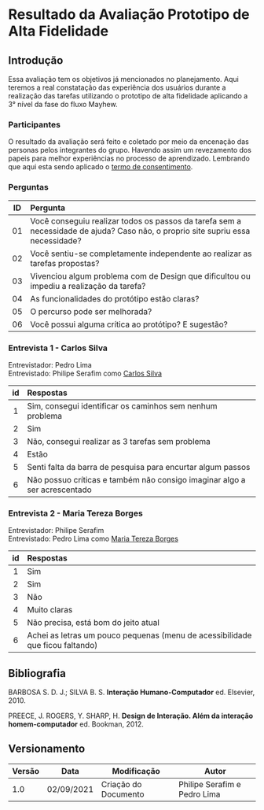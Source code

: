 # Resultado da Avaliação Prototipo de Alta Fidelidade

## Introdução

Essa avaliação tem os objetivos já mencionados no planejamento. Aqui teremos a real constatação das experiência dos usuários durante a realização das tarefas utilizando o prototipo de alta fidelidade aplicando a 3° nível da fase do fluxo Mayhew.

### Participantes

O resultado da avaliação será feito e coletado por meio da encenação das personas pelos integrantes do grupo. Havendo assim um revezamento dos papeis para melhor experiências no processo de aprendizado. Lembrando que aqui esta sendo aplicado o [termo de consentimento](../../docs/proj/planejamentoDaAvalicaoDosStoryboards.md).

### Perguntas


|  ID   | Pergunta                                                                                                                        |
| :---: | :------------------------------------------------------------------------------------------------------------------------------ |
|  01   | Você conseguiu realizar todos os passos da tarefa sem a necessidade de ajuda? Caso não, o proprio site supriu essa necessidade? |
|  02   | Você sentiu-se completamente independente ao realizar as tarefas propostas?                                                     |
|  03   | Vivenciou algum problema com de Design que dificultou ou impediu a realização da tarefa?                                        |
|  04   | As funcionalidades do protótipo estão claras?                                                                                   |
|  05   | O percurso pode ser melhorada?                                                                                                    |
|  06   | Você possui alguma crítica ao protótipo? E sugestão?                                                                            |

### Entrevista 1 - Carlos Silva

Entrevistador: Pedro Lima </br>
Entrevistado: Philipe Serafim como [Carlos Silva](docs/proj/perfilDeUsuario?id=persona-primária.md)

|  id   | Respostas                                                                 |
| :---: | :------------------------------------------------------------------------ |
|   1   | Sim, consegui identificar os caminhos sem nenhum problema                 |
|   2   | Sim                                                                       |
|   3   | Não, consegui realizar as 3 tarefas sem problema                          |
|   4   | Estão                                                                     |
|   5   | Senti falta da barra de pesquisa para encurtar algum passos               |
|   6   | Não possuo críticas e também não consigo imaginar algo a ser acrescentado |


### Entrevista 2 - Maria Tereza Borges

Entrevistador: Philipe Serafim </br>
Entrevistado: Pedro Lima como [Maria Tereza Borges](docs/proj/perfilDeUsuario?id=persona-secundária.md)

|  id   | Respostas                                                                     |
| :---: | :---------------------------------------------------------------------------- |
|   1   | Sim                                                                           |
|   2   | Sim                                                                           |
|   3   | Não                                                                           |
|   4   | Muito claras                                                                  |
|   5   | Não precisa, está bom do jeito atual                                          |
|   6   | Achei as letras um pouco pequenas (menu de acessibilidade que ficou faltando) |


## Bibliografia

BARBOSA S. D. J.; SILVA B. S. <strong>Interação Humano-Computador</strong> ed. Elsevier, 2010.

PREECE, J. ROGERS, Y. SHARP, H. <strong>Design de Interação. Além da interação homem-computador</strong> ed. Bookman, 2012.

## Versionamento

| Versão | Data       | Modificação          | Autor                        |
| ------ | ---------- | -------------------- | ---------------------------- |
| 1.0    | 02/09/2021 | Criação do Documento | Philipe Serafim e Pedro Lima |
